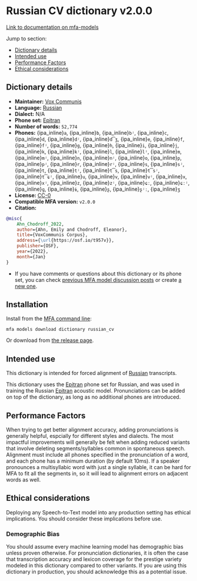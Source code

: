 
# Russian CV dictionary v2.0.0

[Link to documentation on mfa-models](https://mfa-models.readthedocs.io/en/main/dictionary/russian_cv.html)

Jump to section:

- [Dictionary details](#dictionary-details)
- [Intended use](#intended-use)
- [Performance Factors](#performance-factors)
- [Ethical considerations](#ethical-considerations)

## Dictionary details

- **Maintainer:** [Vox Communis](https://osf.io/t957v/)
- **Language:** [Russian](https://en.wikipedia.org/wiki/Russian_language)
- **Dialect:** N/A
- **Phone set:** [Epitran](https://github.com/dmort27/epitran)
- **Number of words:** `52,774`
- **Phones:** {ipa_inline}`a`, {ipa_inline}`b`, {ipa_inline}`bʲ`, {ipa_inline}`c`, {ipa_inline}`d`, {ipa_inline}`dʲ`, {ipa_inline}`d͡ʒ`, {ipa_inline}`e`, {ipa_inline}`f`, {ipa_inline}`fʲ`, {ipa_inline}`g`, {ipa_inline}`h`, {ipa_inline}`i`, {ipa_inline}`j`, {ipa_inline}`k`, {ipa_inline}`kʲ`, {ipa_inline}`l`, {ipa_inline}`lʲ`, {ipa_inline}`m`, {ipa_inline}`mʲ`, {ipa_inline}`n`, {ipa_inline}`nʲ`, {ipa_inline}`o`, {ipa_inline}`p`, {ipa_inline}`pʲ`, {ipa_inline}`r`, {ipa_inline}`rʲ`, {ipa_inline}`s`, {ipa_inline}`sʲ`, {ipa_inline}`t`, {ipa_inline}`tʲ`, {ipa_inline}`t͡s`, {ipa_inline}`t͡sʲ`, {ipa_inline}`t͡ɕʲ`, {ipa_inline}`u`, {ipa_inline}`v`, {ipa_inline}`vʲ`, {ipa_inline}`x`, {ipa_inline}`xʲ`, {ipa_inline}`z`, {ipa_inline}`zʲ`, {ipa_inline}`ɕː`, {ipa_inline}`ɕːʲ`, {ipa_inline}`ɡ`, {ipa_inline}`ɨ`, {ipa_inline}`ʂ`, {ipa_inline}`ʂʲː`, {ipa_inline}`ʒ`
- **License:** [CC-0](https://creativecommons.org/publicdomain/zero/1.0/)
- **Compatible MFA version:** `v2.0.0`
- **Citation:**

```bibtex
@misc{
	Ahn_Chodroff_2022,
	author={Ahn, Emily and Chodroff, Eleanor},
	title={VoxCommunis Corpus},
	address={\url{https://osf.io/t957v}},
	publisher={OSF},
	year={2022},
	month={Jan}
}
```

- If you have comments or questions about this dictionary or its phone set, you can check [previous MFA model discussion posts](https://github.com/MontrealCorpusTools/mfa-models/discussions?discussions_q=Russian+CV+dictionary+v2.0.0) or create [a new one](https://github.com/MontrealCorpusTools/mfa-models/discussions/new).

## Installation

Install from the [MFA command line](https://montreal-forced-aligner.readthedocs.io/en/latest/user_guide/models/index.html):

```
mfa models download dictionary russian_cv
```

Or download from [the release page](https://github.com/MontrealCorpusTools/mfa-models/releases/tag/dictionary-russian_cv-v2.0.0).

## Intended use

This dictionary is intended for forced alignment of [Russian](https://en.wikipedia.org/wiki/Russian_language) transcripts.

This dictionary uses the [Epitran](https://github.com/dmort27/epitran) phone set for Russian, and was used in training the Russian [Epitran](https://github.com/dmort27/epitran) acoustic model.
Pronunciations can be added on top of the dictionary, as long as no additional phones are introduced.

## Performance Factors

When trying to get better alignment accuracy, adding pronunciations is generally helpful, espcially for different styles and dialects.
The most impactful improvements will generally be felt when adding reduced variants that
involve deleting segments/syllables common in spontaneous speech.  Alignment must include all phones specified in the pronunciation of a word, and each phone has
a minimum duration (by default 10ms). If a speaker pronounces a multisyllabic word with just a single syllable, it can be hard for MFA to fit all the segments in,
so it will lead to alignment errors on adjacent words as well.

## Ethical considerations

Deploying any Speech-to-Text model into any production setting has ethical implications. You should consider these implications before use.

### Demographic Bias

You should assume every machine learning model has demographic bias unless proven otherwise.
For pronunciation dictionaries, it is often the case that transcription accuracy and lexicon coverage for the prestige variety modeled in this dictionary compared to other variants.
If you are using this dictionary in production, you should acknowledge this as a potential issue.

